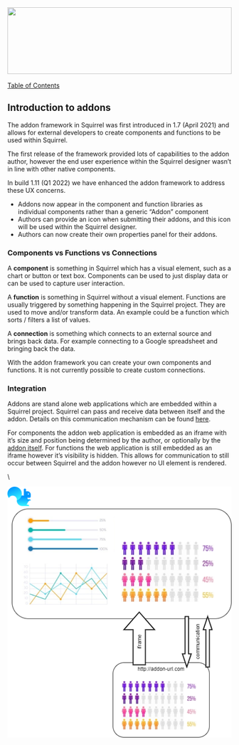 
<img src="https://images.unsplash.com/photo-1584949091598-c31daaaa4aa9?crop=entropy&cs=srgb&fm=jpg&ixid=MnwxOTcwMjR8MHwxfHNlYXJjaHwxMHx8ZGV2ZWxvcGVyfGVufDB8fHx8MTY1MjE3Mzk3Ng&ixlib=rb-1.2.1&q=85" height="150" style="width: 100%;object-fit: cover;">

[Table of Contents](/TableOfContents.md)

## Introduction to addons <a href="#inlineextension-introduction-to-addons" id="inlineextension-introduction-to-addons"></a>

The addon framework in Squirrel was first introduced in 1.7 (April 2021) and allows for external developers to create components and functions to be used within Squirrel.

The first release of the framework provided lots of capabilities to the addon author, however the end user experience within the Squirrel designer wasn’t in line with other native components.&#x20;

In build 1.11 (Q1 2022) we have enhanced the addon framework to address these UX concerns.

* Addons now appear in the component and function libraries as individual components rather than a generic “Addon” component
* Authors can provide an icon when submitting their addons, and this icon will be used within the Squirrel designer.
* Authors can now create their own properties panel for their addons.

### Components vs Functions vs Connections

A **component** is something in Squirrel which has a visual element, such as a chart or button or text box. Components can be used to just display data or can be used to capture user interaction.

A **function** is something in Squirrel without a visual element. Functions are usually triggered by something happening in the Squirrel project. They are used to move and/or transform data. An example could be a function which sorts / filters a list of values.

A **connection** is something which connects to an external source and brings back data. For example connecting to a Google spreadsheet and bringing back the data.

&#x20;

With the addon framework you can create your own components and functions. It is not currently possible to create custom connections.

### Integration <a href="#integration" id="integration"></a>

Addons are stand alone web applications which are embedded within a Squirrel project. Squirrel can pass and receive data between itself and the addon. Details on this communication mechanism can be found [here](building-an-addon/communication.md#inlineextension-communication-overview).

For components the addon web application is embedded as an iframe with it’s size and position being determined by the author, or optionally by the [addon itself](building-an-addon/communication.md#resizing-and-repositioning-in-squirrel). For functions the web application is still embedded as an iframe however it’s visibility is hidden. This allows for communication to still occur between Squirrel and the addon however no UI element is rendered.

\


![](<.gitbook/assets/image (5).png>)
